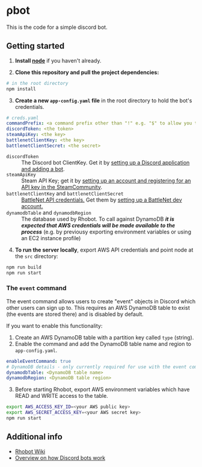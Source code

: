 # ρbot

This is the code for a simple discord bot.

## Getting started

1) **Install [node](https://nodejs.org/en/download/)** if you haven't already.

2) **Clone this repository and pull the project dependencies:**

```bash
# in the root directory
npm install
```

3) **Create a new `app-config.yaml` file** in the root directory to hold the bot's credentials.
```yaml
# creds.yaml
commandPrefix: <a command prefix other than "!" e.g. "$" to allow you to run your dev bot with different commands>
discordToken: <the token>
steamApiKey: <the key>
battlenetClientKey: <the key>
battlenetClientSecret: <the secret>
```
<dl>
<dt><code>discordToken</code></dt>
<dd>The Discord bot ClientKey. Get it by <a href="https://discordapp.com/developers/applications">setting up a Discord application and adding a bot</a>.</dd>
<dt><code>steamApiKey</code></dt>
<dd>Steam API Key; get it by <a href="https://steamcommunity.com/dev">setting up an account and registering for an API key in the SteamCommunity</a>.</dd>
<dt><code>battlenetClientKey</code> and <code>battlenetClientSecret</code></dt>
<dd><a href="https://develop.battle.net/documentation/guides/getting-started">BattleNet API credentials.</a> Get them by <a href="https://develop.battle.net/access">setting up a BattleNet dev account.</a></dd>
<dt><code>dynamodbTable</code> and <code>dynamodbRegion</code></dt>
<dd>The database used by Rhobot. To call against DynamoDB <b><i>it is expected that AWS credentials will be made available to the process</i></b>
(e.g. by previousy exporting environment variables or using an EC2 instance profile)</dd>
</dl>


4) **To run the server locally**, export AWS API credentials and point node at the `src` directory:
```bash
npm run build
npm run start
```

### The `event` command

The event command allows users to create "event" objects in Discord which other users can sign up to.
This requires an AWS DynamoDB table to exist (the events are stored there) and is disabled by default.

If you want to enable this functionality:

1) Create an AWS DynamoDB table with a partition key called `type` (string).
2) Enable the command and add the DynamoDB table name and region to `app-config.yaml`.
```yaml
enableEventCommand: true
# DynamoDB details - only currently required for use with the event command
dynamodbTable: <DynamoDB table name>
dynamodbRegion: <DynamoDB table region>
```
3) Before starting Rhobot, export AWS environment variables which have READ and WRITE access to the table.
```bash
export AWS_ACCESS_KEY_ID=<your AWS public key>
export AWS_SECRET_ACCESS_KEY=<your AWS secret key>
npm run start
```

## Additional info

- [Rhobot Wiki](https://github.com/xpcoffee/rhobot/wiki)
- [Overview on how Discord bots work](https://xpcoffee.github.io/discord-bot)
